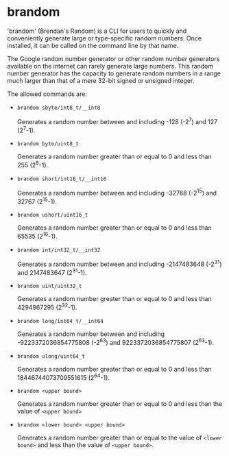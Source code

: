 # brandom

'brandom' (Brendan's Random) is a CLI for users to quickly and conveniently generate large or type-specific random numbers. Once installed, it can be called on the command line by that name.

The Google random number generator or other random number generators available on the internet can rarely generate large numbers. This random number generator has the capacity to generate random numbers in a range much larger than that of a mere 32-bit signed or unsigned integer.

The allowed commands are:

* ```brandom sbyte/int8_t/__int8```
  
  Generates a random number between and including -128 (-2<sup>7</sup>) and 127 (2<sup>7</sup>-1).
* ```brandom byte/uint8_t```

  Generates a random number greater than or equal to 0 and less than 255 (2<sup>8</sup>-1).
* ```brandom short/int16_t/__int16```
  
  Generates a random number between and including -32768 (-2<sup>15</sup>) and 32767 (2<sup>15</sup>-1).
* ```brandom ushort/uint16_t```

  Generates a random number greater than or equal to 0 and less than 65535 (2<sup>16</sup>-1).
* ```brandom int/int32_t/__int32```
  
  Generates a random number between and including -2147483648 (-2<sup>31</sup>) and 2147483647 (2<sup>31</sup>-1).
* ```brandom uint/uint32_t```

  Generates a random number greater than or equal to 0 and less than 4294967295 (2<sup>32</sup>-1).
* ```brandom long/int64_t/__int64```
  
  Generates a random number between and including -9223372036854775808 (-2<sup>63</sup>) and 9223372036854775807 (2<sup>63</sup>-1).
* ```brandom ulong/uint64_t```

  Generates a random number greater than or equal to 0 and less than 18446744073709551615 (2<sup>64</sup>-1).
* ```brandom <upper bound>```

  Generates a random number greater than or equal to 0 and less than the value of ```<upper bound>```
* ```brandom <lower bound> <upper bound>```

  Generates a random number greater than or equal to the value of ```<lower bound>``` and less than the value of ```<upper bound>```.
